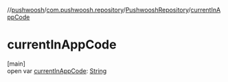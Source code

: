//[pushwoosh](../../../index.md)/[com.pushwoosh.repository](../index.md)/[PushwooshRepository](index.md)/[currentInAppCode](current-in-app-code.md)

# currentInAppCode

[main]\
open var [currentInAppCode](current-in-app-code.md): [String](https://developer.android.com/reference/kotlin/java/lang/String.html)
